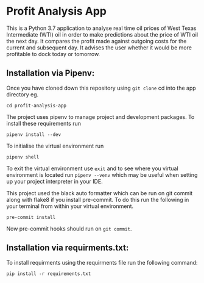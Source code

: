 # Profit Analysis App
This is a Python 3.7 application to analyse real time oil prices of West Texas Intermediate (WTI) oil in order to make predictions about the price of WTI oil the next day. It compares the profit made against outgoing costs for the current and subsequent day. It advises the user whether it would be more profitable to dock today or tomorrow.

## Installation via Pipenv:
Once you have cloned down this repository using `git clone` cd into the app directory eg.

```
cd profit-analysis-app
```

The project uses pipenv to manage project and development packages. To install these requirements run

```
pipenv install --dev
```

To initialise the virtual environment run

```
pipenv shell
```

To exit the virtual environment use `exit` and to see where you virtual environment is located run
`pipenv --venv` which may be useful when setting up your project interpreter in your IDE.

This project used the black auto formatter which can be run on git commit along with flake8 if you install pre-commit. To do this run the following in your terminal from within your virtual environment.

```
pre-commit install
```

Now pre-commit hooks should run on `git commit`.

## Installation via requirments.txt:

To install requirments using the requirments file run the following command:

```
pip install -r requirements.txt
```
